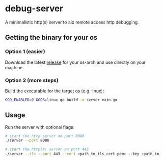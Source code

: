 # debug-server
A minimalistic http(s) server to aid remote access http debugging.

## Getting the binary for your os

### Option 1 (easier)
Download the latest [release](https://github.com/Gr3at/debug-server/releases) for your os-arch and use directly on your machine.

### Option 2 (more steps)
Build the executable for the target os (e.g. linux):
```bash
CGO_ENABLED=0 GOOS=linux go build -o server main.go
```

## Usage

Run the server with optional flags:
```bash
# start the http server on port 8080
./server --port 8080

# start the http(s) server on port 443
./server --tls --port 443 --cert <path_to_tls_cert.pem> --key <path_to_tls_key.pem>
```
